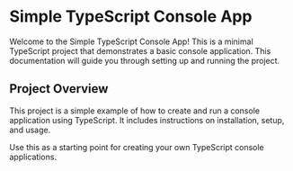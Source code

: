 
# Simple TypeScript Console App

Welcome to the Simple TypeScript Console App! This is a minimal TypeScript project that demonstrates a basic console application. This documentation will guide you through setting up and running the project.

## Project Overview
This project is a simple example of how to create and run a console application using TypeScript. It includes instructions on installation, setup, and usage.

Use this as a starting point for creating your own TypeScript console applications.
